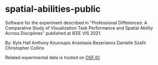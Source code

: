 # spatial-abilities-public
Software for the experiment described in "Professional Differences: A Comparative Study of Visualization Task Performance and Spatial Ability Across Disciplines" published at IEEE VIS 2021. 

By: Kyle Hall Anthony Kouroupis Anastasia Bezerianos Danielle Szafir Christopher Collins

Related experimental data is hosted on [OSF.IO](https://dx.doi.org/10.17605/OSF.IO/SHWZM)
